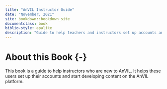 ```yaml
---
title: "AnVIL Instructor Guide"
date: "November, 2021"
site: bookdown::bookdown_site
documentclass: book
biblio-style: apalike
description: "Guide to help teachers and instructors set up accounts and use the AnVIL platform for instruction"
---
```




# About this Book {-}

This book is a guide to help instructors who are new to AnVIL. It helps these users set up their accounts and start developing content on the AnVIL platform.
